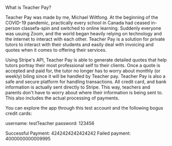What is Teacher Pay?

Teacher Pay was made by me, Michael Wiltfong. At the beginning of the COVID-19 pandemic, practically every school in Canada had ceased in-person classefa-spin and switched to online learning. Suddenly everyone was usuing Zoom, and the world began heavily relying on technology and the internet to interact with each other. Teacher Pay is a solution for private tutors to interact with their students and easily deal with invoicing and quotes when it comes to offering their services.

Using Stripe's API, Teacher Pay is able to generate detailed quotes that help tutors portray their most professional self to their clients. Once a quote is accepted and paid for, the tutor no longer has to worry about monthly (or weekly) biling since it will be handled by Teacher pay. Teacher Pay is also a safe and secure platform for handling transactions. All credit card, and bank information is actually sent directly to Stripe. This way, teachers and parents don't have to worry about where their information is being sent to. This also includes the actual processing of payments.

You can explore the app through this test account and the following bogus credit cards:

username: testTeacher
password: 123456

Successful Payment: 4242424242424242
Failed payment: 4000000000009995
